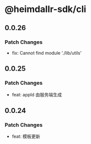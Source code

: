 # @heimdallr-sdk/cli

## 0.0.26

### Patch Changes

- fix: Cannot find module './lib/utils'

## 0.0.25

### Patch Changes

- feat: appId 由服务端生成

## 0.0.24

### Patch Changes

- feat: 模板更新
